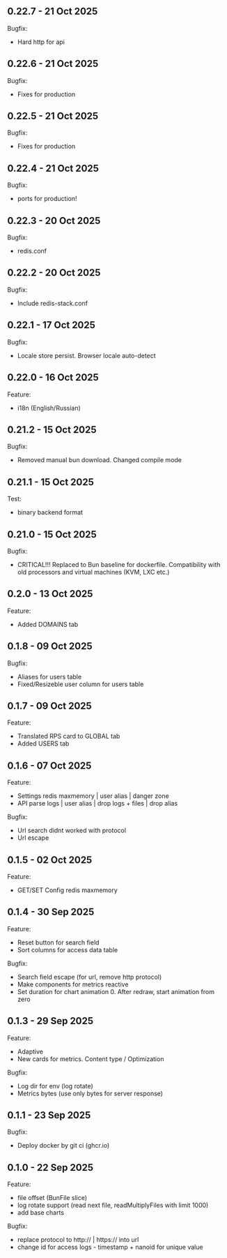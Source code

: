 ## 0.22.7 - 21 Oct 2025

Bugfix:
- Hard http for api

## 0.22.6 - 21 Oct 2025

Bugfix:
- Fixes for production

## 0.22.5 - 21 Oct 2025

Bugfix:
- Fixes for production

## 0.22.4 - 21 Oct 2025

Bugfix:
- ports for production!

## 0.22.3 - 20 Oct 2025

Bugfix:
- redis.conf

## 0.22.2 - 20 Oct 2025

Bugfix:
- Include redis-stack.conf

## 0.22.1 - 17 Oct 2025

Bugfix:
- Locale store persist. Browser locale auto-detect

## 0.22.0 - 16 Oct 2025

Feature:
- i18n (English/Russian)

## 0.21.2 - 15 Oct 2025

Bugfix:
- Removed manual bun download. Changed compile mode

## 0.21.1 - 15 Oct 2025

Test:
- binary backend format

## 0.21.0 - 15 Oct 2025

Bugfix:
- CRITICAL!!! Replaced to Bun baseline for dockerfile. Compatibility with old processors and virtual machines (KVM, LXC etc.)

## 0.2.0 - 13 Oct 2025

Feature:
- Added DOMAINS tab

## 0.1.8 - 09 Oct 2025

Bugfix:
- Aliases for users table
- Fixed/Resizeble user column for users table

## 0.1.7 - 09 Oct 2025

Feature:
- Translated RPS card to GLOBAL tab
- Added USERS tab

## 0.1.6 - 07 Oct 2025

Feature:
- Settings redis maxmemory | user alias | danger zone
- API parse logs | user alias | drop logs + files | drop alias

Bugfix:
- Url search didnt worked with protocol
- Url escape

## 0.1.5 - 02 Oct 2025

Feature:
- GET/SET Config redis maxmemory

## 0.1.4 - 30 Sep 2025

Feature:
- Reset button for search field
- Sort columns for access data table

Bugfix:
- Search field escape (for url, remove http protocol)
- Make components for metrics reactive
- Set duration for chart animation 0. After redraw, start animation from zero

## 0.1.3 - 29 Sep 2025

Feature: 
- Adaptive
- New cards for metrics. Content type / Optimization

Bugfix:
- Log dir for env (log rotate)
- Metrics bytes (use only bytes for server response)

## 0.1.1 - 23 Sep 2025

Bugfix:
- Deploy docker by git ci (ghcr.io)

## 0.1.0 - 22 Sep 2025

Feature:
- file offset (BunFile slice)
- log rotate support (read next file, readMultiplyFiles with limit 1000)
- add base charts

Bugfix:
- replace protocol to http:// | https:// into url
- change id for access logs - timestamp + nanoid for unique value
